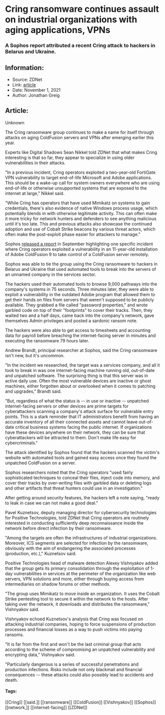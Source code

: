 # Cring ransomware continues assault on industrial organizations with aging applications, VPNs
### A Sophos report attributed a recent Cring attack to hackers in Belarus and Ukraine.

## Information:
+ Source: ZDNet
+ Link: [article](https://www.zdnet.com/article/cring-ransomware-continues-assault-on-coldfusion-servers-vpns/)
+ Date: November 1, 2021
+ Author: Jonathan Greig


## Article:
Unknown

The Cring ransomware group continues to make a name for itself through attacks on aging ColdFusion servers and VPNs after emerging earlier this year. 


Experts like Digital Shadows Sean Nikkel told ZDNet that what makes Cring interesting is that so far, they appear to specialize in using older vulnerabilities in their attacks. 

"In a previous incident, Cring operators exploited a two-year-old FortiGate VPN vulnerability to target end-of-life Microsoft and Adobe applications. This should be a wake-up call for system owners everywhere who are using end-of-life or otherwise unsupported systems that are exposed to the internet at large," Nikkel said. 

"While Cring has operators that have used Mimikatz on systems to gain credentials, there's also evidence of native Windows process usage, which potentially blends in with otherwise legitimate activity. This can often make it more tricky for network hunters and defenders to see anything malicious until it's too late. This and previous attacks also showcase the continued adoption and use of Cobalt Strike beacons by various threat actors, which often make the post-exploit phase easier for attackers to manage."

Sophos [released a report](https://news.sophos.com/en-us/2021/09/21/cring-ransomware-group-exploits-ancient-coldfusion-server/?cmp=30728) in September highlighting one specific incident where Cring operators exploited a vulnerability in an 11-year-old installation of Adobe ColdFusion 9 to take control of a ColdFusion server remotely. 

Sophos was able to tie the group using the Cring ransomware to hackers in Belarus and Ukraine that used automated tools to break into the servers of an unnamed company in the services sector. 

The hackers used their automated tools to browse 9,000 pathways into the company's systems in 75 seconds. Three minutes later, they were able to exploit a vulnerability in the outdated Adobe program that allowed them to get their hands on files from servers that weren't supposed to be publicly available. They grabbed a file called "password properties," and wrote garbled code on top of their "footprints" to cover their tracks. Then, they waited two and a half days, came back into the company's network, gave themselves Admin privileges and posted a sardonic ransom note. 






The hackers were also able to get access to timesheets and accounting data for payroll before breaching the internet-facing server in minutes and executing the ransomware 79 hours later.

Andrew Brandt, principal researcher at Sophos, said the Cring ransomware isn't new, but it's uncommon. 

"In the incident we researched, the target was a services company, and all it took to break in was one internet-facing machine running old, out-of-date and unpatched software. The surprising thing is that this server was in active daily use. Often the most vulnerable devices are inactive or ghost machines, either forgotten about or overlooked when it comes to patching and upgrades," Brandt said. 

"But, regardless of what the status is -- in use or inactive -- unpatched internet-facing servers or other devices are prime targets for cyberattackers scanning a company's attack surface for vulnerable entry points. This is a stark reminder that IT administrators benefit from having an accurate inventory of all their connected assets and cannot leave out-of-date critical business systems facing the public internet. If organizations have these devices anywhere on their network, they can be sure that cyberattackers will be attracted to them. Don't make life easy for cybercriminals."

The attack identified by Sophos found that the hackers scanned the victim's website with automated tools and gained easy access once they found the unpatched ColdFusion on a server. 

Sophos researchers noted that the Cring operators "used fairly sophisticated techniques to conceal their files, inject code into memory, and cover their tracks by over-writing files with garbled data or deleting logs and other artifacts that threat hunters could use in an investigation." 

After getting around security features, the hackers left a note saying, "ready to leak in case we can not make a good deal."

Pavel Kuznetsov, deputy managing director for cybersecurity technologies for Positive Technologies, told ZDNet that Cring operators are routinely interested in conducting sufficiently deep reconnaissance inside the network before direct infection by their ransomware. 

"Among the targets are often the infrastructures of industrial organizations. Moreover, ICS segments are selected for infection by the ransomware, obviously with the aim of endangering the associated processes (production, etc.)," Kuznetsov said. 

Positive Technologies head of malware detection Alexey Vishnyakov added that the group gets its primary consolidation through the exploitation of 1-day vulnerabilities in services at the perimeter of the organization like web servers, VPN solutions and more, either through buying access from intermediaries on shadow forums or other methods. 

"The group uses Mimikatz to move inside an organization. It uses the Cobalt Strike pentesting tool to secure it within the network to the hosts. After taking over the network, it downloads and distributes the ransomware," Vishnyakov said. 

Vishnyakov echoed Kuznetsov's analysis that Cring was focused on attacking industrial companies, hoping to force suspensions of production processes and financial losses as a way to push victims into paying ransoms. 

"It is far from the first and won't be the last criminal group that acts according to the scheme of compromising an unpatched vulnerability and encrypting data," Vishnyakov said. 

"Particularly dangerous is a series of successful penetrations and production infections. Risks include not only blackmail and financial consequences -- these attacks could also possibly lead to accidents and death.





#### Tags:
[[Cring]] [[said.]] [[ransomware]] [[ColdFusion]] [[Vishnyakov]] [[Sophos]] [[network,]] [[internet-facing]] [[ZDNet]]
